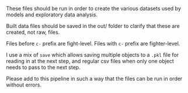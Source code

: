 These files should be run in order to create the various datasets used by models and exploratory data analysis.



Built data files should be saved in the out/ folder to clarify that these are created, not raw, files.



Files before `c-` prefix are fight-level. Files with `c-` prefix are fighter-level.



I use a mix of `save` which allows saving multiple objects to a `.pkl` file for reading in at the next step, and regular csv files when only one object needs to pass to the next step.



Please add to this pipeline in such a way that the files can be run in order without errors.